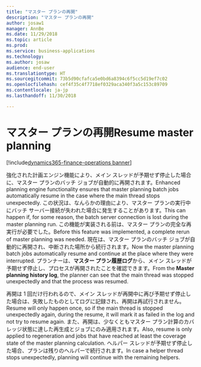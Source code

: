 ```yaml
---
title: "マスター プランの再開"
description: "マスター プランの再開"
author: josaw1
manager: AnnBe
ms.date: 11/29/2018
ms.topic: article
ms.prod: 
ms.service: business-applications
ms.technology: 
ms.author: josaw
audience: end-user
ms.translationtype: HT
ms.sourcegitcommit: 73b5d90cfafca5e0bd6a8394c6f5cc5d19ef7c02
ms.openlocfilehash: cef4f35c4f7718ef0329aca340f3a5c153c89709
ms.contentlocale: ja-jp
ms.lasthandoff: 11/30/2018

---
```

#  <a name="resume-master-planning"></a><span data-ttu-id="3aaec-103">マスター プランの再開</span><span class="sxs-lookup"><span data-stu-id="3aaec-103">Resume master planning</span></span>

[!include[dynamics365-finance-operations banner](../includes/dynamics365-finance-operations.md)]

<span data-ttu-id="3aaec-104">強化された計画エンジン機能により、メイン スレッドが予期せず停止した場合に、マスター プランのバッチ ジョブが自動的に再開されます。</span><span class="sxs-lookup"><span data-stu-id="3aaec-104">Enhanced planning engine functionality ensures that master planning batch jobs automatically resume in the case where the main thread stops unexpectedly.</span></span> <span data-ttu-id="3aaec-105">この状況は、なんらかの理由により、マスター プランの実行中にバッチ サーバー接続が失われた場合に発生することがあります。</span><span class="sxs-lookup"><span data-stu-id="3aaec-105">This can happen if, for some reason, the batch server connection is lost during the master planning run.</span></span> <span data-ttu-id="3aaec-106">この機能が実装される前は、マスター プランの完全な再実行が必要でした。</span><span class="sxs-lookup"><span data-stu-id="3aaec-106">Before this feature was implemented, a complete rerun of master planning was needed.</span></span> <span data-ttu-id="3aaec-107">現在は、マスター プランのバッチ ジョブが自動的に再開され、中断された場所から続行されます。</span><span class="sxs-lookup"><span data-stu-id="3aaec-107">Now the master planning batch jobs automatically resume and continue at the place where they were interrupted.</span></span> <span data-ttu-id="3aaec-108">プランナーは、**マスター プラン履歴ログ**から、メイン スレッドが予期せず停止し、プロセスが再開されたことを確認できます。</span><span class="sxs-lookup"><span data-stu-id="3aaec-108">From the **Master planning history log**, the planner can see that the main thread was stopped unexpectedly and that the process was resumed.</span></span>

<span data-ttu-id="3aaec-109">再開は 1 回だけ行われるので、メイン スレッドが再開中に再び予期せず停止した場合は、失敗したものとしてログに記録され、再開は再試行されません。</span><span class="sxs-lookup"><span data-stu-id="3aaec-109">Resume will only happen once, so if the main thread is stopped unexpectedly again, during the resume, it will mark it as failed in the log and not try to resume again.</span></span> <span data-ttu-id="3aaec-110">また、再開は、少なくともマスター プラン計算のカバレッジ状態に達した再生成とジョブにのみ適用されます。</span><span class="sxs-lookup"><span data-stu-id="3aaec-110">Also, resume is only applied to regeneration and jobs that have reached at least the coverage state of the master planning calculation.</span></span> <span data-ttu-id="3aaec-111">ヘルパー スレッドが予期せず停止した場合、プランは残りのヘルパーで続行されます。</span><span class="sxs-lookup"><span data-stu-id="3aaec-111">In case a helper thread stops unexpectedly, planning will continue with the remaining helpers.</span></span>


